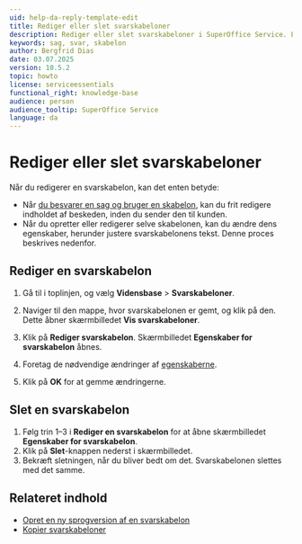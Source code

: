 ```yaml
---
uid: help-da-reply-template-edit
title: Rediger eller slet svarskabeloner
description: Rediger eller slet svarskabeloner i SuperOffice Service. Lær, hvordan du ændrer skabelonteksten og administrerer svarskabeloner effektivt.
keywords: sag, svar, skabelon
author: Bergfrid Dias
date: 03.07.2025
version: 10.5.2
topic: howto
license: serviceessentials
functional_right: knowledge-base
audience: person
audience_tooltip: SuperOffice Service
language: da
---
```


# Rediger eller slet svarskabeloner

Når du redigerer en svarskabelon, kan det enten betyde:

* Når [du besvarer en sag og bruger en skabelon][1], kan du frit redigere indholdet af beskeden, inden du sender den til kunden.
* Når du opretter eller redigerer selve skabelonen, kan du ændre dens egenskaber, herunder justere svarskabelonens tekst. Denne proces beskrives nedenfor.

## Rediger en svarskabelon

1. Gå til <i class="ph ph-list" aria-label="Hovedmenu"></i> i toplinjen, og vælg **Vidensbase** > **Svarskabeloner**.

1. Naviger til den mappe, hvor svarskabelonen er gemt, og klik på den. Dette åbner skærmbilledet **Vis svarskabeloner**.

1. Klik på **Rediger svarskabelon**. Skærmbilledet **Egenskaber for svarskabelon** åbnes.

1. Foretag de nødvendige ændringer af [egenskaberne][2].

1. Klik på **OK** for at gemme ændringerne.

## <a id="delete"></a>Slet en svarskabelon

1. Følg trin 1–3 i **Rediger en svarskabelon** for at åbne skærmbilledet **Egenskaber for svarskabelon**.
2. Klik på **Slet**-knappen nederst i skærmbilledet.
3. Bekræft sletningen, når du bliver bedt om det. Svarskabelonen slettes med det samme.

## Relateret indhold

* [Opret en ny sprogversion af en svarskabelon][3]
* [Kopier svarskabeloner][4]

<!-- Referenced links -->
[1]: ../../learn/reply.md
[2]: create.md
[3]: new-language.md
[4]: create.md#copy
